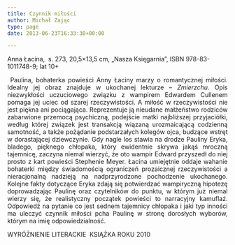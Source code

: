 ```yaml
---
title: Czynnik miłości
author: Michał Zając
type: page
date: 2013-06-23T16:33:30+00:00

---
```

Anna Łacina,  s. 273, 20,5&#215;13,5 cm, „Nasza Księgarnia”, ISBN 978-83-1011748-9; lat 10+

<p style="text-align: justify;">
   Paulina, bohaterka powieści Anny Łaciny marzy o romantycznej miłości. Idealny jej obraz znajduje w ukochanej lekturze – <i>Zmierzchu</i>. Opis niezwykłości uczuciowego związku z wampirem Edwardem Cullenem pomaga jej uciec od szarej rzeczywistości. A miłość w rzeczywistości nie jest piękna ani pociągająca. Reprezentuje ją nieudane małżeństwo rodziców zabarwione przemocą psychiczną, podejście matki najbliższej przyjaciółki, według której związek jest transakcją wiązaną urozmaicającą codzienną samotność, a także pożądanie podstarzałych kolegów ojca, budzące wstręt w dorastającej dziewczynie. Gdy nagle los stawia na drodze Pauliny Eryka, bladego, pięknego chłopaka, który ewidentnie skrywa jakąś mroczną tajemnicę, zaczyna niemal wierzyć, że oto wampir Edward przyszedł do niej prosto z kart powieści Stephenie Meyer. Łacina umiejętnie oddaje wahanie bohaterki między świadomością ograniczeń prozaicznej rzeczywistości a nieracjonalną nadzieją na nadprzyrodzone pochodzenie ukochanego. Kolejne fakty dotyczące Eryka zdają się potwierdzać wampiryczną hipotezę doprowadzając Paulinę oraz czytelników do punktu, w którym już niemal wierzy się, że realistyczny początek powieści to narracyjny kamuflaż. Odpowiedź na pytanie co jest sednem tajemnicy chłopaka i jaki typ inności ma uleczyć czynnik miłości pcha Paulinę w stronę dorosłych wyborów, którym na imię odpowiedzialność.
</p>

WYRÓŻNIENIE LITERACKIE  KSIĄŻKA ROKU 2010